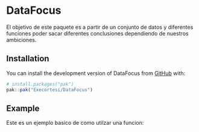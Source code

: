 
<!-- README.md is generated from README.Rmd. Please edit that file -->

# DataFocus

<!-- badges: start -->
<!-- badges: end -->

El objetivo de este paquete es a partir de un conjunto de datos y
diferentes funciones poder sacar diferentes conclusiones dependiendo de
nuestros ambiciones.

## Installation

You can install the development version of DataFocus from
[GitHub](https://github.com/) with:

``` r
# install.packages("pak")
pak::pak("Execortesi/DataFocus")
```

## Example

Este es un ejemplo basico de como utilzar una funcion:
